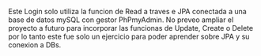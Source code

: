 Este Login solo utiliza la funcion de Read a traves e JPA conectada a una base de datos mySQL con gestor PhPmyAdmin. No preveo ampliar el proyecto a futuro para incorporar las funcionas de Update, Create o Delete por lo tanto este fue solo un ejercicio para poder aprender sobre JPA y su conexion a DBs.
